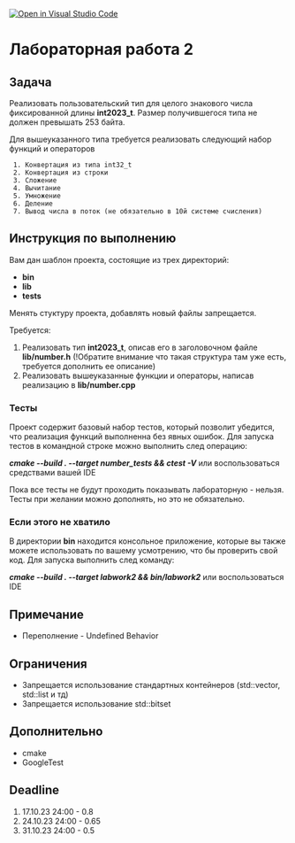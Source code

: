 [![Open in Visual Studio Code](https://classroom.github.com/assets/open-in-vscode-718a45dd9cf7e7f842a935f5ebbe5719a5e09af4491e668f4dbf3b35d5cca122.svg)](https://classroom.github.com/online_ide?assignment_repo_id=12205647&assignment_repo_type=AssignmentRepo)
# Лабораторная работа 2

## Задача

  Реализовать пользовательский тип для целого знакового числа фиксированной длины **int2023_t**.
  Размер получившегося типа не должен превышать 253 байтa.

  Для вышеуказанного типа требуется реализовать следующий набор функций и операторов

     1. Конвертация из типа int32_t
     2. Конвертация из строки
     3. Сложение
     4. Вычитание
     5. Умножение
     6. Деление
     7. Вывод числа в поток (не обязательно в 10й системе счисления)

## Инструкция по выполнению

Вам дан шаблон проекта, состоящие из трех директорий:
- **bin**
- **lib**
- **tests**

Менять стуктуру проекта, добавлять новый файлы запрещается.

Требуется:
  1. Реализовать тип **int2023_t**, описав его в заголовочном файле **lib/number.h** (!Обратите внимание что такая структура там уже есть, требуется дополнить ее описание)
  2. Реализовать вышеуказанные функции и операторы, написав реализацию в **lib/number.cpp**

### Тесты

Проект содержит базовый набор тестов, который позволит убедится, что реализация функций выполненна без явных ошибок.
Для запуска тестов в командной строке можно выполнить след операцию:

***cmake --build . --target number_tests && ctest -V***  или воспользоваться средствами вашей IDE

Пока все тесты не будут проходить показывать лабораторную - нельзя.
Тесты при желании можно дополнять, но это не обязательно.

### Если этого не хватило

В директории **bin** находится консольное приложение, которые вы также можете использовать по вашему усмотрению, что бы проверить свой код.
Для запуска выполнить след команду:

***cmake --build . --target labwork2 && bin/labwork2*** или воспользоваться IDE

## Примечание
 - Переполнение - Undefined Behavior

## Ограничения
 - Запрещается использование стандартных контейнеров (std::vector, std::list и тд)
 - Запрещается использование std::bitset

## Дополнительно
 - cmake
 - GoogleTest


## Deadline

1. 17.10.23 24:00 - 0.8
2. 24.10.23 24:00 - 0.65
3. 31.10.23 24:00 - 0.5
